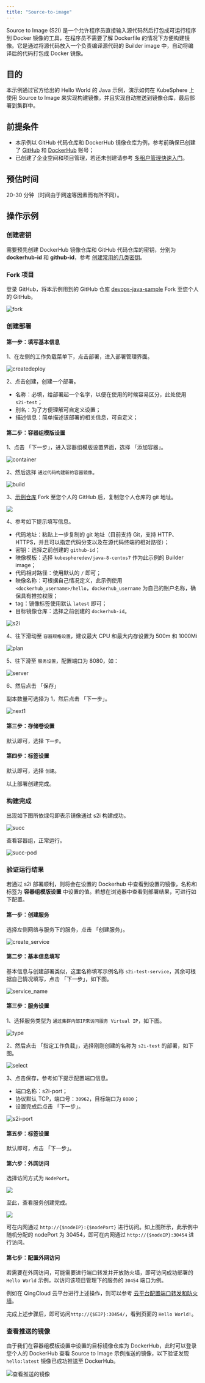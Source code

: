 ```yaml
---
title: "Source-to-image" 
---
```


Source to Image (S2I) 是一个允许程序员直接输入源代码然后打包成可运行程序到 Docker 镜像的工具，在程序员不需要了解 Dockerfile 的情况下方便构建镜像。它是通过将源代码放入一个负责编译源代码的 Builder image 中，自动将编译后的代码打包成 Docker 镜像。

## 目的

本示例通过官方给出的 Hello World 的 Java 示例，演示如何在 KubeSphere 上使用 Source to Image 来实现构建镜像，并且实现自动推送到镜像仓库，最后部署到集群中。

## 前提条件

- 本示例以 GitHub 代码仓库和 DockerHub 镜像仓库为例，参考前确保已创建了 [GitHub](https://github.com/) 和 [DockerHub](http://www.dockerhub.com/) 账号；
- 已创建了企业空间和项目管理，若还未创建请参考 [多租户管理快速入门](../../quick-start/admin-quick-start)。

## 预估时间

20-30 分钟（时间由于网速等因素而有所不同）。

## 操作示例

### 创建密钥

需要预先创建 DockerHub 镜像仓库和 GitHub 代码仓库的密钥，分别为 **dockerhub-id** 和 **github-id**，参考 [创建常用的几类密钥](../../configuration/secrets/#创建常用的几类密钥)。

### Fork 项目

登录 GitHub，将本示例用到的 GitHub 仓库 [devops-java-sample](<https://github.com/kubesphere/devops-java-sample>) Fork 至您个人的 GitHub。

![fork](https://kubesphere-docs.pek3b.qingstor.com/png/fork.png)

### 创建部署

#### 第一步：填写基本信息

1、在左侧的工作负载菜单下，点击部署，进入部署管理界面。

![createdeploy](https://kubesphere-docs.pek3b.qingstor.com/png/createdeploy.png)

2、点击创建，创建一个部署。

- 名称：必填，给部署起一个名字，以便在使用的时候容易区分，此处使用 `s2i-test`；
- 别名：为了方便理解可自定义设置；
- 描述信息：简单描述该部署的相关信息，可自定义；

#### 第二步：容器组模版设置

1、点击 「下一步」，进入容器组模版设置界面，选择 「添加容器」。

![container](https://kubesphere-docs.pek3b.qingstor.com/png/container.png)

2、然后选择 `通过代码构建新的容器镜像`。

![build](https://kubesphere-docs.pek3b.qingstor.com/png/build.png)

3、[示例仓库](https://github.com/kubesphere/devops-java-sample) Fork 至您个人的 GitHub 后，复制您个人仓库的 git 地址。

![](https://pek3b.qingstor.com/kubesphere-docs/png/20190426112246.png)

4、参考如下提示填写信息。

- 代码地址：粘贴上一步复制的 git 地址（目前支持 Git，支持 HTTP、HTTPS，并且可以指定代码分支以及在源代码终端的相对路径）；
- 密钥：选择之前创建的 `github-id`；
- 映像模板：选择 `kubespheredev/java-8-centos7` 作为此示例的 Builder image；
- 代码相对路径：使用默认的 `/` 即可；
- 映像名称：可根据自己情况定义，此示例使用 `<dockerhub_username>/hello`，`dockerhub_username` 为自己的账户名称，确保具有推拉权限；
- tag：镜像标签使用默认 `latest` 即可；
- 目标镜像仓库：选择之前创建的 `dockerhub-id`。

![s2i](https://kubesphere-docs.pek3b.qingstor.com/png/s2i.png)

4、往下滑动至 `容器规格设置`，建议最大 CPU 和最大内存设置为 500m 和 1000Mi

![plan](https://kubesphere-docs.pek3b.qingstor.com/png/plan.png)

5、往下滑至 `服务设置`，配置端口为 8080，如：

![server](https://kubesphere-docs.pek3b.qingstor.com/png/server.png)

6、然后点击 「保存」

副本数量可选择为 1，然后点击 「下一步」。

![next1](https://kubesphere-docs.pek3b.qingstor.com/png/next1.png)

#### 第三步：存储卷设置

默认即可，选择 `下一步`。

#### 第四步：标签设置

默认即可，选择 `创建`。

以上部署创建完成。

### 构建完成

出现如下图所依绿勾即表示镜像通过 s2i 构建成功。

![succ](https://kubesphere-docs.pek3b.qingstor.com/png/succ.png)

查看容器组，正常运行。

![succ-pod](https://kubesphere-docs.pek3b.qingstor.com/png/succ-pod.png)

### 验证运行结果

若通过 s2i 部署顺利，则将会在设置的 Dockerhub 中查看到设置的镜像，名称和标签为 **容器组模版设置** 中设置的值。若想在浏览器中查看到部署结果，可进行如下配置。

#### 第一步：创建服务

选择左侧网络与服务下的服务，点击 「创建服务」。

![create_service](https://kubesphere-docs.pek3b.qingstor.com/png/create_service.png)

#### 第二步：基本信息填写

基本信息与创建部署类似，这里名称填写示例名称 `s2i-test-service`，其余可根据自己情况填写，点击 「下一步」，如下图。

![service_name](https://kubesphere-docs.pek3b.qingstor.com/png/service_name.png)

#### 第三步：服务设置

1、选择服务类型为 `通过集群内部IP来访问服务 Virtual IP`，如下图。

![type](https://kubesphere-docs.pek3b.qingstor.com/png/type.png)

2、然后点击 「指定工作负载」，选择刚刚创建的名称为 `s2i-test` 的部署，如下图。

![select](https://kubesphere-docs.pek3b.qingstor.com/png/select.png)

3、点击保存，参考如下提示配置端口信息。

- 端口名称：s2i-port；
- 协议默认 TCP，端口号：`30962`，目标端口为 `8080`；
- 设置完成后点击 「下一步」。

![s2i-port](https://pek3b.qingstor.com/kubesphere-docs/png/s2i-port.png)


#### 第五步：标签设置

默认即可，点击 「下一步」。

#### 第六步：外网访问

选择访问方式为 `NodePort`。

![](https://pek3b.qingstor.com/kubesphere-docs/png/20190426113634.png)

至此，查看服务创建完成。

![](https://pek3b.qingstor.com/kubesphere-docs/png/s2i-nodeport.png)

可在内网通过 `http://{$nodeIP}:{$nodePort}` 进行访问。如上图所示，此示例中随机分配的 nodePort 为 30454，即可在内网通过 `http://{$nodeIP}:30454` 进行访问。

#### 第七步：配置外网访问

若需要在外网访问，可能需要进行端口转发并开放防火墙，即可访问成功部署的 `Hello World` 示例，以访问该项目管理下的服务的 `30454` 端口为例。

例如在 QingCloud 云平台进行上述操作，则可以参考 [云平台配置端口转发和防火墙](../../appendix/qingcloud-manipulation)。

完成上述步骤后，即可访问`http://{$EIP}:30454/`，看到页面的 `Hello World!`。

### 查看推送的镜像

由于我们在容器组模板设置中设置的目标镜像仓库为 DockerHub，此时可以登录您个人的 DockerHub 查看 Source to Image 示例推送的镜像，以下验证发现 `hello:latest` 镜像已成功推送至 DockerHub。

![查看推送的镜像](https://pek3b.qingstor.com/kubesphere-docs/png/20190426114503.png)

